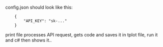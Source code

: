 config.json should look like this:

        {
            "API_KEY": "sk-..."
        }



print file processes API request, gets code and saves it in tplot file, run it and c# then shows it..